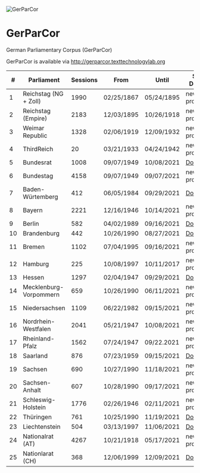 ![GerParCor](https://user-images.githubusercontent.com/32450159/149387119-6d300f31-f743-436b-b1e1-baf2181ff961.png)
# GerParCor
German Parliamentary Corpus (GerParCor)

GerParCor is available via http://gerparcor.texttechnologylab.org
 
| # | Parliament | Sessions | From | Until | Status / Download |
--- | --- | --- | --- | --- | --- |
| 1 | Reichstag (NG + Zoll) | 1990 | 02/25/1867 | 05/24/1895 | new Data is processing... |
| 2 | Reichstag (Empire) | 2183 | 12/03/1895 | 10/26/1918 | new Data is processing... |
| 3 | Weimar Republic | 1328 | 02/06/1919 | 12/09/1932 | new Data is processing... |
| 4 | ThirdReich | 20 | 03/21/1933 | 04/24/1942 | new Data is processing... |
| 5 | Bundesrat | 1008 | 09/07/1949 | 10/08/2021 | [Download](http://gerparcor.texttechnologylab.org/data/Bundesrat.tar) |
| 6 | Bundestag | 4158 | 09/07/1949 | 09/07/2021 | new Data is processing... |
| 7 | Baden-Würtemberg | 412 | 06/05/1984 | 09/29/2021 | [Download](http://gerparcor.texttechnologylab.org/data/BadenWuertemberg.tar) |
| 8 | Bayern | 2221 | 12/16/1946 | 10/14/2021 | new Data is processing... |
| 9 | Berlin | 582 | 04/02/1989 | 09/16/2021 | [Download](http://gerparcor.texttechnologylab.org/data/Berlin.tar) |
| 10 | Brandenburg | 442 | 10/26/1990 | 08/27/2021 | [Download](http://gerparcor.texttechnologylab.org/data/Brandenburg.tar) |
| 11 | Bremen | 1102 | 07/04/1995 | 09/16/2021 | new Data is processing... |
| 12 | Hamburg | 225 | 10/08/1997 | 10/11/2017 | new Data is processing... |
| 13 | Hessen | 1297 | 02/04/1947 | 09/29/2021 | [Download](http://gerparcor.texttechnologylab.org/data/Hessen.tar) |
| 14 | Mecklenburg-Vorpommern | 659 | 10/26/1990 | 06/11/2021 | new Data is processing... |
| 15 | Niedersachsen | 1109 | 06/22/1982 | 09/15/2021 | new Data is processing... |
| 16 | Nordrhein-Westfalen | 2041 | 05/21/1947 | 10/08/2021 | new Data is processing... |
| 17 | Rheinland-Pfalz | 1562 | 07/24/1947 | 09/22.2021 | new Data is processing... |
| 18 | Saarland | 876 | 07/23/1959 | 09/15/2021 | [Download](http://gerparcor.texttechnologylab.org/data/Saarland.tar) |
| 19 | Sachsen | 690 | 10/27/1990 | 11/18/2021 | new Data is processing... |
| 20 | Sachsen-Anhalt | 607 | 10/28/1990 | 09/17/2021 | new Data is processing... |
| 21 | Schleswig-Holstein | 1776 | 02/26/1946 | 02/11/2021 | new Data is processing... |
| 22 | Thüringen | 761 | 10/25/1990 | 11/19/2021 | [Download](http://gerparcor.texttechnologylab.org/data/Thueringen.tar) |
| 23 | Liechtenstein | 504 | 03/13/1997 | 11/06/2021 | [Download](http://gerparcor.texttechnologylab.org/data/Liechtenstein.tar) |
| 24 | Nationalrat (AT) | 4267 | 10/21/1918 | 05/17/2021 | new Data is processing... |
| 25 | Nationlarat (CH) | 368 | 12/06/1999 | 12/09/2021 | [Download](http://gerparcor.texttechnologylab.org/data/Schweiz.tar) |
